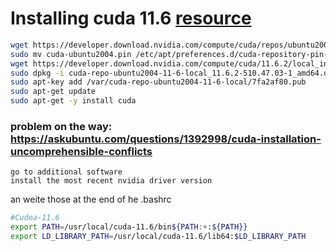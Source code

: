 # Installing cuda 11.6 [resource](https://developer.nvidia.com/cuda-downloads?target_os=Linux&target_arch=x86_64&Distribution=Ubuntu&target_version=20.04&target_type=deb_local)

```bash
wget https://developer.download.nvidia.com/compute/cuda/repos/ubuntu2004/x86_64/cuda-ubuntu2004.pin
sudo mv cuda-ubuntu2004.pin /etc/apt/preferences.d/cuda-repository-pin-600
wget https://developer.download.nvidia.com/compute/cuda/11.6.2/local_installers/cuda-repo-ubuntu2004-11-6-local_11.6.2-510.47.03-1_amd64.deb
sudo dpkg -i cuda-repo-ubuntu2004-11-6-local_11.6.2-510.47.03-1_amd64.deb
sudo apt-key add /var/cuda-repo-ubuntu2004-11-6-local/7fa2af80.pub
sudo apt-get update
sudo apt-get -y install cuda
```

### problem on the way: https://askubuntu.com/questions/1392998/cuda-installation-uncomprehensible-conflicts

```
go to additional software
install the most recent nvidia driver version
```


an weite those at the end of he .bashrc
```bash
#Cudea-11.6                                                                     
export PATH=/usr/local/cuda-11.6/bin${PATH:+:${PATH}}                           
export LD_LIBRARY_PATH=/usr/local/cuda-11.6/lib64:$LD_LIBRARY_PATH 
```



